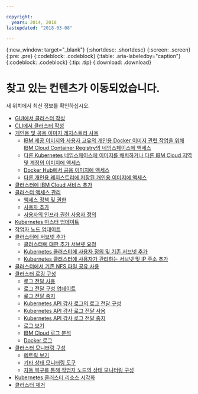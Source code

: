 ```yaml
---

copyright:
  years: 2014, 2018
lastupdated: "2018-03-08"

---
```


{:new_window: target="_blank"}
{:shortdesc: .shortdesc}
{:screen: .screen}
{:pre: .pre}
{:codeblock: .codeblock}
{:table: .aria-labeledby="caption"}
{:codeblock: .codeblock}
{:tip: .tip}
{:download: .download}


# 찾고 있는 컨텐츠가 이동되었습니다.

새 위치에서 최신 정보를 확인하십시오.
- [GUI에서 클러스터 작성](cs_clusters.html#clusters_ui)
- [CLI에서 클러스터 작성](cs_clusters.html#clusters_cli)
- [개인용 및 공용 이미지 레지스트리 사용](cs_images.html#images)
    - [IBM 제공 이미지와 사용자 고유의 개인용 Docker 이미지 관련 작업을 위해 IBM Cloud Container Registry의 네임스페이스에 액세스](cs_images.html#namespace)
    - [다른 Kubernetes 네임스페이스에 이미지를 배치하거나 다른 IBM Cloud 지역 및 계정의 이미지에 액세스](cs_images.html#other)
    - [Docker Hub에서 공용 이미지에 액세스](cs_images.html#dockerhub)
    - [다른 개인용 레지스트리에 저장된 개인용 이미지에 액세스](cs_images.html#private_images)
- [클러스터에 IBM Cloud 서비스 추가](cs_integrations.html#adding_cluster)
- [클러스터 액세스 관리](cs_users.html)
    - [액세스 정책 및 권한](cs_users.html#access_policies)
    - [사용자 추가](cs_users.html#add_users)
    - [사용자의 인프라 권한 사용자 정의](cs_users.html#infra_access)
- [Kubernetes 마스터 업데이트](cs_cluster_update.html#master)
- [작업자 노드 업데이트](cs_cluster_update.html#worker_node)
- [클러스터에 서브넷 추가](cs_subnets.html#subnets)
    - [클러스터에 대한 추가 서브넷 요청](cs_subnets.html#request)
    - [Kubernetes 클러스터에 사용자 정의 및 기존 서브넷 추가](cs_subnets.html#custom)
    - [Kubernetes 클러스터에 사용자가 관리하는 서브넷 및 IP 주소 추가](cs_subnets.html#user_managed)
- [클러스터에서 기존 NFS 파일 공유 사용](cs_storage.html#existing)
- [클러스터 로깅 구성](cs_health.html#logging)
    - [로그 전달 사용](cs_health.html#logging)
    - [로그 전달 구성 업데이트](cs_health.html#logging)
    - [로그 전달 중지](cs_health.html#log_sources_delete)
    - [Kubernetes API 감사 로그의 로그 전달 구성](cs_health.html#app_forward)
    - [Kubernetes API 감사 로그 전달 사용](cs_health.html#audit_enable)
    - [Kubernetes API 감사 로그 전달 중지](cs_health.html#audit_delete)
    - [로그 보기](cs_health.html#view_logs)
    - [IBM Cloud 로그 분석](cs_health.html#view_logs_k8s)
    - [Docker 로그](cs_health.html#view_logs_docker)
- [클러스터 모니터링 구성](cs_health.html#monitoring)
    - [메트릭 보기](cs_health.html#view_metrics)
    - [기타 상태 모니터링 도구](cs_health.html#health_tools)
    - [자동 복구를 통해 작업자 노드의 상태 모니터링 구성](cs_health.html#autorecovery)
- [Kubernetes 클러스터 리소스 시각화](cs_integrations.html#weavescope)
- [클러스터 제거](cs_clusters.html#remove)
